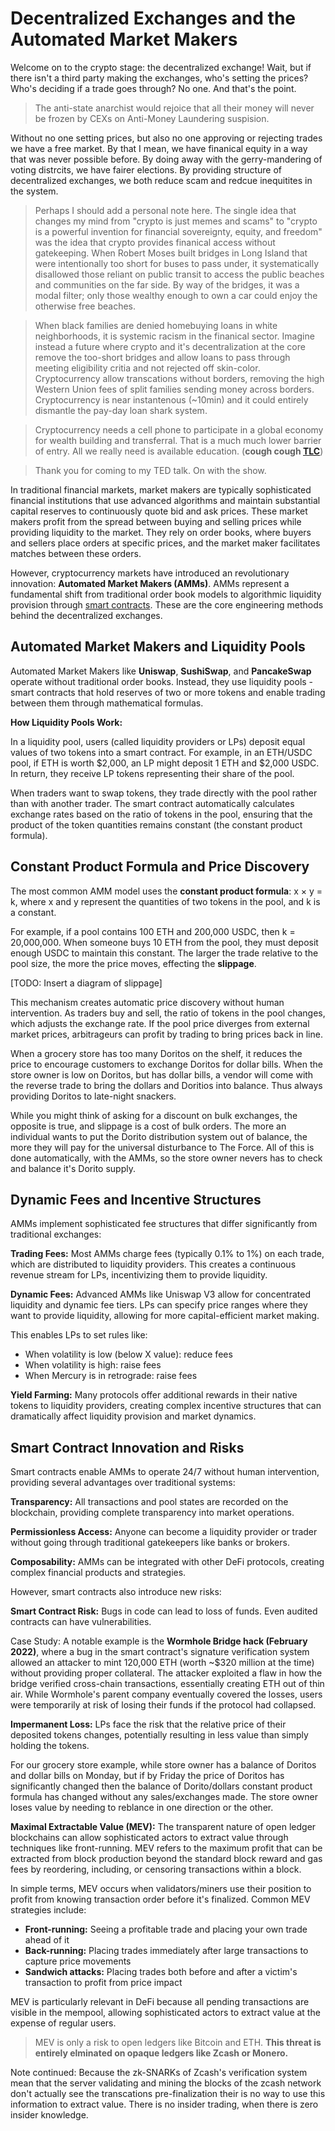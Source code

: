 # Decentralized Exchanges and the Automated Market Makers

Welcome on to the crypto stage: the decentralized exchange! Wait, but if there isn't a third party making the exchanges, who's setting the prices? Who's deciding if a trade goes through? No one. And that's the point. 

> The anti-state anarchist would rejoice that all their money will never be frozen by CEXs on Anti-Money Laundering suspision. 

Without no one setting prices, but also no one approving or rejecting trades we have a free market. By that I mean, we have finanical equity in a way that was never possible before. By doing away with the gerry-mandering of voting distrcits, we have fairer elections. By providing structure of decentralized exchanges, we both reduce scam and redcue inequitites in the system. 


> Perhaps I should add a personal note here. The single idea that changes my mind from "crypto is just memes and scams" to "crypto is a powerful invention for financial sovereignty, equity, and freedom" was the idea that crypto provides finanical access without gatekeeping. When Robert Moses built bridges in Long Island that were intentionally too short for buses to pass under, it systematically disallowed those reliant on public transit to access the public beaches and communities on the far side. By way of the bridges, it was a modal filter; only those wealthy enough to own a car could enjoy the otherwise free beaches.

>When black families are denied homebuying loans in white neighborhoods, it is systemic racism in the finanical sector. Imagine instead a future where crypto and it's decentralization at the core remove the too-short bridges and allow loans to pass through meeting eligibility critia and not rejected off skin-color. Cryptocurrency allow transcations without borders, removing the high Western Union fees of split families sending money across borders. Cryptocurrency is near instantenous (~10min) and it could entirely dismantle the pay-day loan shark system.

>Cryptocurrency needs a cell phone to participate in a global economy for wealth building and transferral. That is a much much lower barrier of entry. All we really need is available education. (**cough cough [TLC](https://techlearningcollective.com/donate/)**)

>Thank you for coming to my TED talk. On with the show.



In traditional financial markets, market makers are typically sophisticated financial institutions that use advanced algorithms and maintain substantial capital reserves to continuously quote bid and ask prices. These market makers profit from the spread between buying and selling prices while providing liquidity to the market. They rely on order books, where buyers and sellers place orders at specific prices, and the market maker facilitates matches between these orders.

However, cryptocurrency markets have introduced an revolutionary innovation: **Automated Market Makers (AMMs)**. AMMs represent a fundamental shift from traditional order book models to algorithmic liquidity provision through [smart contracts](../module-2-blockchain/2.1-main-article.md#smart-contracts). These are the core engineering methods behind the decentralized exchanges.

## Automated Market Makers and Liquidity Pools

Automated Market Makers like **Uniswap**, **SushiSwap**, and **PancakeSwap** operate without traditional order books. Instead, they use liquidity pools - smart contracts that hold reserves of two or more tokens and enable trading between them through mathematical formulas.

**How Liquidity Pools Work:**

In a liquidity pool, users (called liquidity providers or LPs) deposit equal values of two tokens into a smart contract. For example, in an ETH/USDC pool, if ETH is worth $2,000, an LP might deposit 1 ETH and $2,000 USDC. In return, they receive LP tokens representing their share of the pool.

When traders want to swap tokens, they trade directly with the pool rather than with another trader. The smart contract automatically calculates exchange rates based on the ratio of tokens in the pool, ensuring that the product of the token quantities remains constant (the constant product formula).

## Constant Product Formula and Price Discovery

The most common AMM model uses the **constant product formula**: x × y = k, where x and y represent the quantities of two tokens in the pool, and k is a constant.

For example, if a pool contains 100 ETH and 200,000 USDC, then k = 20,000,000. When someone buys 10 ETH from the pool, they must deposit enough USDC to maintain this constant. The larger the trade relative to the pool size, the more the price moves, effecting the **slippage**.

[TODO: Insert a diagram of slippage]

This mechanism creates automatic price discovery without human intervention. As traders buy and sell, the ratio of tokens in the pool changes, which adjusts the exchange rate. If the pool price diverges from external market prices, arbitrageurs can profit by trading to bring prices back in line.

When a grocery store has too many Doritos on the shelf, it reduces the price to encourage customers to exchange Doritos for dollar bills. When the store owner is low on Doritos, but has dollar bills, a vendor will come with the reverse trade to bring the dollars and Doritios into balance. Thus always providing Doritos to late-night snackers. 

While you might think of asking for a discount on bulk exchanges, the opposite is true, and slippage is a cost of bulk orders. The more an individual wants to put the Dorito distribution system out of balance, the more they will pay for the universal disturbance to The Force. All of this is done automatically, with the AMMs, so the store owner nevers has to check and balance it's Dorito supply. 

## Dynamic Fees and Incentive Structures

AMMs implement sophisticated fee structures that differ significantly from traditional exchanges:

**Trading Fees:** Most AMMs charge fees (typically 0.1% to 1%) on each trade, which are distributed to liquidity providers. This creates a continuous revenue stream for LPs, incentivizing them to provide liquidity.

**Dynamic Fees:** Advanced AMMs like Uniswap V3 allow for concentrated liquidity and dynamic fee tiers. LPs can specify price ranges where they want to provide liquidity, allowing for more capital-efficient market making. 

This enables LPs to set rules like: 
- When volatility is low (below X value): reduce fees
- When volatility is high: raise fees
- When Mercury is in retrograde: raise fees

**Yield Farming:** Many protocols offer additional rewards in their native tokens to liquidity providers, creating complex incentive structures that can dramatically affect liquidity provision and market dynamics.

## Smart Contract Innovation and Risks

Smart contracts enable AMMs to operate 24/7 without human intervention, providing several advantages over traditional systems:

**Transparency:** All transactions and pool states are recorded on the blockchain, providing complete transparency into market operations.

**Permissionless Access:** Anyone can become a liquidity provider or trader without going through traditional gatekeepers like banks or brokers.

**Composability:** AMMs can be integrated with other DeFi protocols, creating complex financial products and strategies.

However, smart contracts also introduce new risks:

**Smart Contract Risk:** Bugs in code can lead to loss of funds. Even audited contracts can have vulnerabilities.

Case Study: A notable example is the **Wormhole Bridge hack (February 2022)**, where a bug in the smart contract's signature verification system allowed an attacker to mint 120,000 ETH (worth ~$320 million at the time) without providing proper collateral. The attacker exploited a flaw in how the bridge verified cross-chain transactions, essentially creating ETH out of thin air. While Wormhole's parent company eventually covered the losses, users were temporarily at risk of losing their funds if the protocol had collapsed.

**Impermanent Loss:** LPs face the risk that the relative price of their deposited tokens changes, potentially resulting in less value than simply holding the tokens. 

For our grocery store example, while store owner has a balance of Doritos and dollar bills on Monday, but if by Friday the price of Doritos has significantly changed then the balance of Dorito/dollars constant product formula has changed without any sales/exchanges made. The store owner loses value by needing to reblance in one direction or the other. 

**Maximal Extractable Value (MEV):** The transparent nature of open ledger blockchains can allow sophisticated actors to extract value through techniques like front-running. MEV refers to the maximum profit that can be extracted from block production beyond the standard block reward and gas fees by reordering, including, or censoring transactions within a block. 

In simple terms, MEV occurs when validators/miners use their position to profit from knowing transaction order before it's finalized. Common MEV strategies include:

- **Front-running:** Seeing a profitable trade and placing your own trade ahead of it
- **Back-running:** Placing trades immediately after large transactions to capture price movements
- **Sandwich attacks:** Placing trades both before and after a victim's transaction to profit from price impact

MEV is particularly relevant in DeFi because all pending transactions are visible in the mempool, allowing sophisticated actors to extract value at the expense of regular users. 

> MEV is only a risk to open ledgers like Bitcoin and ETH. **This threat is entirely elminated on opaque ledgers like Zcash or Monero.**

Note continued: Because the zk-SNARKs of Zcash's verification system mean that the server validating and mining the blocks of the zcash network don't actually see the transcations pre-finalization their is no way to use this information to extract value. There is no insider trading, when there is zero insider knowledge.
